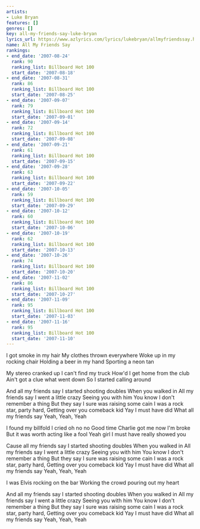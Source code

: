 ```yaml
---
artists:
- Luke Bryan
features: []
genres: []
key: all-my-friends-say-luke-bryan
lyrics_url: https://www.azlyrics.com/lyrics/lukebryan/allmyfriendssay.html
name: All My Friends Say
rankings:
- end_date: '2007-08-24'
  rank: 90
  ranking_list: Billboard Hot 100
  start_date: '2007-08-18'
- end_date: '2007-08-31'
  rank: 86
  ranking_list: Billboard Hot 100
  start_date: '2007-08-25'
- end_date: '2007-09-07'
  rank: 79
  ranking_list: Billboard Hot 100
  start_date: '2007-09-01'
- end_date: '2007-09-14'
  rank: 72
  ranking_list: Billboard Hot 100
  start_date: '2007-09-08'
- end_date: '2007-09-21'
  rank: 61
  ranking_list: Billboard Hot 100
  start_date: '2007-09-15'
- end_date: '2007-09-28'
  rank: 63
  ranking_list: Billboard Hot 100
  start_date: '2007-09-22'
- end_date: '2007-10-05'
  rank: 59
  ranking_list: Billboard Hot 100
  start_date: '2007-09-29'
- end_date: '2007-10-12'
  rank: 60
  ranking_list: Billboard Hot 100
  start_date: '2007-10-06'
- end_date: '2007-10-19'
  rank: 62
  ranking_list: Billboard Hot 100
  start_date: '2007-10-13'
- end_date: '2007-10-26'
  rank: 74
  ranking_list: Billboard Hot 100
  start_date: '2007-10-20'
- end_date: '2007-11-02'
  rank: 86
  ranking_list: Billboard Hot 100
  start_date: '2007-10-27'
- end_date: '2007-11-09'
  rank: 95
  ranking_list: Billboard Hot 100
  start_date: '2007-11-03'
- end_date: '2007-11-16'
  rank: 95
  ranking_list: Billboard Hot 100
  start_date: '2007-11-10'
---
```


I got smoke in my hair
My clothes thrown everywhere
Woke up in my rocking chair
Holding a beer in my hand
Sporting a neon tan

My stereo cranked up
I can't find my truck
How'd I get home from the club
Ain't got a clue what went down
So I started calling around

And all my friends say
I started shooting doubles
When you walked in
All my friends say
I went a little crazy
Seeing you with him
You know I don't remember a thing
But they say I sure was raising some cain
I was a rock star, party hard,
Getting over you comeback kid
Yay I must have did
What all my friends say
Yeah, Yeah, Yeah

I found my billfold
I cried oh no no
Good time Charlie got me now I'm broke
But it was worth acting like a fool
Yeah girl I must have really showed you

Cause all my friends say
I started shooting doubles
When you walked in
All my friends say
I went a little crazy
Seeing you with him
You know I don't remember a thing
But they say I sure was raising some cain
I was a rock star, party hard,
Getting over you comeback kid
Yay I must have did
What all my friends say
Yeah, Yeah, Yeah

I was Elvis rocking on the bar
Working the crowd pouring out my heart

And all my friends say
I started shooting doubles
When you walked in
All my friends say
I went a little crazy
Seeing you with him
You know I don't remember a thing
But they say I sure was raising some cain
I was a rock star, party hard,
Getting over you comeback kid
Yay I must have did
What all my friends say
Yeah, Yeah, Yeah



